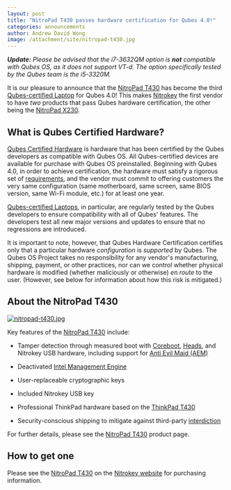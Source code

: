 ```yaml
---
layout: post
title: "NitroPad T430 passes hardware certification for Qubes 4.0!"
categories: announcements
author: Andrew David Wong
image: /attachment/site/nitropad-t430.jpg
---
```


_**Update:** Please be advised that the i7-3632QM option is **not**
compatible with Qubes OS, as it does not support VT-d. The option
specifically tested by the Qubes team is the i5-3320M._

It is our pleasure to announce that the [NitroPad T430] has become the
third [Qubes-certified Laptop][laptop] for Qubes 4.0! This makes
[Nitrokey] the first vendor to have *two* products that pass Qubes
hardware certification, the other being the [NitroPad X230].


## What is Qubes Certified Hardware?

[Qubes Certified Hardware] is hardware that has been certified by the
Qubes developers as compatible with Qubes OS. All Qubes-certified
devices are available for purchase with Qubes OS preinstalled. Beginning
with Qubes 4.0, in order to achieve certification, the hardware must
satisfy a rigorous set of [requirements], and the vendor must commit to
offering customers the very same configuration (same motherboard, same
screen, same BIOS version, same Wi-Fi module, etc.) for at least one
year.

[Qubes-certified Laptops][laptop], in particular, are regularly tested
by the Qubes developers to ensure compatibility with all of Qubes'
features. The developers test all new major versions and updates to
ensure that no regressions are introduced.

It is important to note, however, that Qubes Hardware Certification
certifies only that a particular hardware *configuration* is *supported*
by Qubes. The Qubes OS Project takes no responsibility for any vendor's
manufacturing, shipping, payment, or other practices, nor can we control
whether physical hardware is modified (whether maliciously or otherwise)
*en route* to the user. (However, see below for information about how
this risk is mitigated.)


## About the NitroPad T430

[![nitropad-t430.jpg](/attachment/site/nitropad-t430.jpg)][NitroPad T430]

Key features of the [NitroPad T430] include:

  - Tamper detection through measured boot with [Coreboot], [Heads], and
    Nitrokey USB hardware, including support for [Anti Evil Maid (AEM)]

  - Deactivated [Intel Management Engine]

  - User-replaceable cryptographic keys

  - Included Nitrokey USB key

  - Professional ThinkPad hardware based on the [ThinkPad T430]

  - Security-conscious shipping to mitigate against third-party
    [interdiction]

For further details, please see the [NitroPad T430] product page.


## How to get one

Please see the [NitroPad T430] on the [Nitrokey website][Nitrokey] for
purchasing information.


[NitroPad T430]: https://shop.nitrokey.com/shop/product/nitropad-t430-119
[Nitrokey]: https://www.nitrokey.com/
[laptop]: https://qubes-doc-rst.readthedocs.io/en/latest/user/hardware/certified-hardware.html#qubes-certified-computers
[NitroPad X230]: https://qubes-doc-rst.readthedocs.io/en/latest/user/hardware/certified-hardware.html#nitropad-x230
[Qubes Certified Hardware]: /doc/certified-hardware/
[requirements]: https://qubes-doc-rst.readthedocs.io/en/latest/user/hardware/certified-hardware.html#hardware-certification-requirements
[ThinkPad T430]: https://www.thinkwiki.org/wiki/Category:T430
[Coreboot]: https://www.coreboot.org/
[Heads]: https://github.com/osresearch/heads/
[Anti Evil Maid (AEM)]: /doc/anti-evil-maid/
[Intel Management Engine]: https://libreboot.org/faq.html#intelme
[interdiction]: https://en.wikipedia.org/wiki/Interdiction
